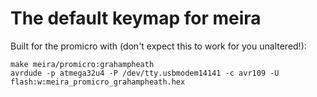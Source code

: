 # The default keymap for meira

Built for the promicro with (don't expect this to work for you unaltered!):
```
make meira/promicro:grahampheath
avrdude -p atmega32u4 -P /dev/tty.usbmodem14141 -c avr109 -U flash:w:meira_promicro_grahampheath.hex
```

